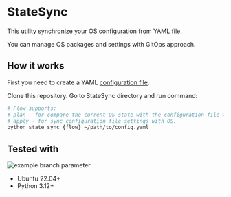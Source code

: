 # StateSync

This utility synchronize your OS configuration from YAML file. 

You can manage OS packages and settings with GitOps approach.


## How it works

First you need to create a YAML [configuration file](https://github.com/artur-titov/state-sync/blob/master/config-example.yml).

Clone this repository. Go to StateSync directory and run command:

```bash
# Flow supports:
# plan - for compare the current OS state with the configuration file without applying changes.
# apply - for sync configuration file settings with OS.
python state_sync {flow} ~/path/to/config.yaml
```

## Tested with

![example branch parameter](https://github.com/artur-titov/state-sync/actions/workflows/ci.yml/badge.svg?branch=development)

- Ubuntu 22.04+
- Python 3.12+
